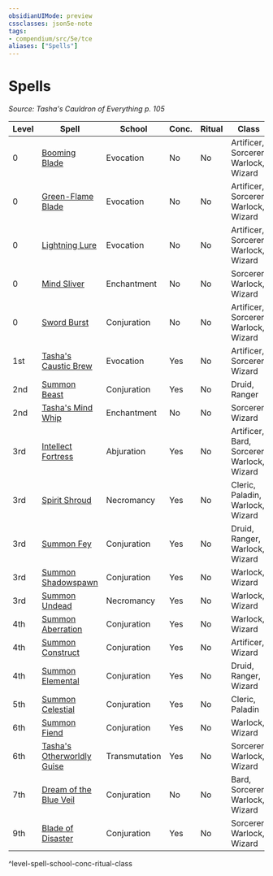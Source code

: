 ```yaml
---
obsidianUIMode: preview
cssclasses: json5e-note
tags:
- compendium/src/5e/tce
aliases: ["Spells"]
---
```

# Spells
*Source: Tasha's Cauldron of Everything p. 105* 

| Level | Spell | School | Conc. | Ritual | Class |
|-------|-------|--------|-------|--------|-------|
| 0 | [Booming Blade](/3-Mechanics/CLI/spells/booming-blade-tce.md) | Evocation | No | No | Artificer, Sorcerer, Warlock, Wizard |
| 0 | [Green-Flame Blade](/3-Mechanics/CLI/spells/green-flame-blade-tce.md) | Evocation | No | No | Artificer, Sorcerer, Warlock, Wizard |
| 0 | [Lightning Lure](/3-Mechanics/CLI/spells/lightning-lure-tce.md) | Evocation | No | No | Artificer, Sorcerer, Warlock, Wizard |
| 0 | [Mind Sliver](/3-Mechanics/CLI/spells/mind-sliver-tce.md) | Enchantment | No | No | Sorcerer, Warlock, Wizard |
| 0 | [Sword Burst](/3-Mechanics/CLI/spells/sword-burst-tce.md) | Conjuration | No | No | Artificer, Sorcerer, Warlock, Wizard |
| 1st | [Tasha's Caustic Brew](/3-Mechanics/CLI/spells/tashas-caustic-brew-tce.md) | Evocation | Yes | No | Artificer, Sorcerer, Wizard |
| 2nd | [Summon Beast](/3-Mechanics/CLI/spells/summon-beast-tce.md) | Conjuration | Yes | No | Druid, Ranger |
| 2nd | [Tasha's Mind Whip](/3-Mechanics/CLI/spells/tashas-mind-whip-tce.md) | Enchantment | No | No | Sorcerer, Wizard |
| 3rd | [Intellect Fortress](/3-Mechanics/CLI/spells/intellect-fortress-tce.md) | Abjuration | Yes | No | Artificer, Bard, Sorcerer, Warlock, Wizard |
| 3rd | [Spirit Shroud](/3-Mechanics/CLI/spells/spirit-shroud-tce.md) | Necromancy | Yes | No | Cleric, Paladin, Warlock, Wizard |
| 3rd | [Summon Fey](/3-Mechanics/CLI/spells/summon-fey-tce.md) | Conjuration | Yes | No | Druid, Ranger, Warlock, Wizard |
| 3rd | [Summon Shadowspawn](/3-Mechanics/CLI/spells/summon-shadowspawn-tce.md) | Conjuration | Yes | No | Warlock, Wizard |
| 3rd | [Summon Undead](/3-Mechanics/CLI/spells/summon-undead-tce.md) | Necromancy | Yes | No | Warlock, Wizard |
| 4th | [Summon Aberration](/3-Mechanics/CLI/spells/summon-aberration-tce.md) | Conjuration | Yes | No | Warlock, Wizard |
| 4th | [Summon Construct](/3-Mechanics/CLI/spells/summon-construct-tce.md) | Conjuration | Yes | No | Artificer, Wizard |
| 4th | [Summon Elemental](/3-Mechanics/CLI/spells/summon-elemental-tce.md) | Conjuration | Yes | No | Druid, Ranger, Wizard |
| 5th | [Summon Celestial](/3-Mechanics/CLI/spells/summon-celestial-tce.md) | Conjuration | Yes | No | Cleric, Paladin |
| 6th | [Summon Fiend](/3-Mechanics/CLI/spells/summon-fiend-tce.md) | Conjuration | Yes | No | Warlock, Wizard |
| 6th | [Tasha's Otherworldly Guise](/3-Mechanics/CLI/spells/tashas-otherworldly-guise-tce.md) | Transmutation | Yes | No | Sorcerer, Warlock, Wizard |
| 7th | [Dream of the Blue Veil](/3-Mechanics/CLI/spells/dream-of-the-blue-veil-tce.md) | Conjuration | No | No | Bard, Sorcerer, Warlock, Wizard |
| 9th | [Blade of Disaster](/3-Mechanics/CLI/spells/blade-of-disaster-tce.md) | Conjuration | Yes | No | Sorcerer, Warlock, Wizard |
^level-spell-school-conc-ritual-class